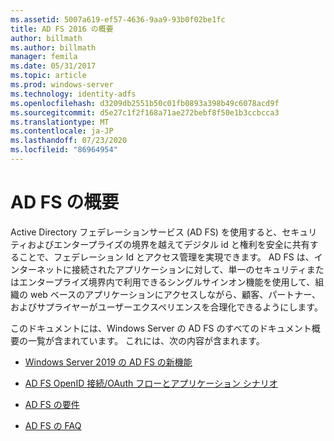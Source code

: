 ```yaml
---
ms.assetid: 5007a619-ef57-4636-9aa9-93b0f02be1fc
title: AD FS 2016 の概要
author: billmath
ms.author: billmath
manager: femila
ms.date: 05/31/2017
ms.topic: article
ms.prod: windows-server
ms.technology: identity-adfs
ms.openlocfilehash: d3209db2551b50c01fb0893a398b49c6078acd9f
ms.sourcegitcommit: d5e27c1f2f168a71ae272bebf8f50e1b3ccbcca3
ms.translationtype: MT
ms.contentlocale: ja-JP
ms.lasthandoff: 07/23/2020
ms.locfileid: "86964954"
---
```

# <a name="ad-fs-overview"></a>AD FS の概要

Active Directory フェデレーションサービス (AD FS) を使用すると、セキュリティおよびエンタープライズの境界を越えてデジタル id と権利を安全に共有することで、フェデレーション Id とアクセス管理を実現できます。 AD FS は、インターネットに接続されたアプリケーションに対して、単一のセキュリティまたはエンタープライズ境界内で利用できるシングルサインオン機能を使用して、組織の web ベースのアプリケーションにアクセスしながら、顧客、パートナー、およびサプライヤーがユーザーエクスペリエンスを合理化できるようにします。

このドキュメントには、Windows Server の AD FS のすべてのドキュメント概要の一覧が含まれています。 これには、次の内容が含まれます。
  
  
* [Windows Server 2019 の AD FS の新機能](../ad-fs/overview/whats-new-active-directory-federation-services-windows-server.md)  
  
* [AD FS OpenID 接続/OAuth フローとアプリケーション シナリオ](../ad-fs/overview/ad-fs-openid-connect-oauth-flows-scenarios.md) 

* [AD FS の要件](./overview/ad-fs-requirements.md)

* [AD FS の FAQ](../ad-fs/overview/AD-FS-FAQ.md)

  
  
